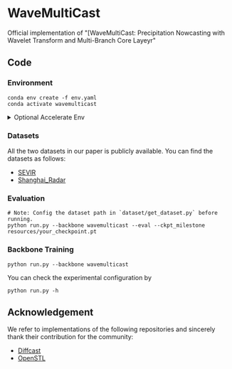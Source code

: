 # WaveMultiCast
Official implementation of "[WaveMultiCast: Precipitation Nowcasting with Wavelet Transform and Multi-Branch Core Layeyr"

## Code

### Environment

```shell
conda env create -f env.yaml
conda activate wavemulticast
```
<details close>
<summary>Optional Accelerate Env</summary>

 We apply the `HuggingFace Accelerator` in our code to utilize multi-gpus. 
 One can config the accelerator env before runing code.

-  config the accelerate: `accelerate config`      
- apply accelerate to run code: `accelerate launch *.py`
</details>

### Datasets
All the two datasets in our paper is publicly available.
You can find the datasets as follows:
- [SEVIR](https://nbviewer.org/github/MIT-AI-Accelerator/eie-sevir/blob/master/examples/SEVIR_Tutorial.ipynb)
- [Shanghai_Radar](https://dataverse.harvard.edu/dataset.xhtml?persistentId=doi:10.7910/DVN/2GKMQJ)

### Evaluation
```shell
# Note: Config the dataset path in `dataset/get_dataset.py` before running.
python run.py --backbone wavemulticast --eval --ckpt_milestone resources/your_checkpoint.pt  
```
### Backbone Training
```shell
python run.py --backbone wavemulticast
```
You can check the experimental configuration by
```shell
python run.py -h
```

## Acknowledgement

We refer to implementations of the following repositories and sincerely thank their contribution for the community:
- [Diffcast](https://github.com/DeminYu98/DiffCast/blob/main/README.md)
- [OpenSTL](https://github.com/chengtan9907/OpenSTL/blob/OpenSTL-Lightning/README.md)
